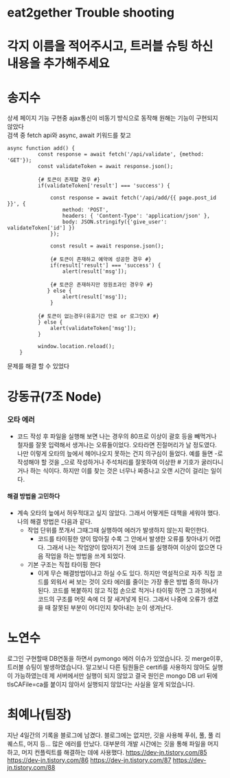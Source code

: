 # eat2gether Trouble shooting


# 각지 이름을 적어주시고, 트러블 슈팅 하신 내용을 추가해주세요

# 송지수

상세 페이지 기능 구현중 ajax통신이 비동기 방식으로 동작해 
원해는 기능이 구현되지 않았다<br>
검색 중 fetch api와 async, await 키워드를 찾고<br>

    async function add() {
              const response = await fetch('/api/validate', {method: 'GET'});
              const validateToken = await response.json();

              {# 토큰이 존재할 경우 #}
              if(validateToken['result'] === 'success') {

                  const response = await fetch('/api/add/{{ page.post_id }}', {
                      method: 'POST',
                      headers: { 'Content-Type': 'application/json' },
                      body: JSON.stringify({'give_user': validateToken['id'] })
                  });

                  const result = await response.json();

                  {# 토큰이 존재하고 예약에 성공한 경우 #}
                  if(result['result'] === 'success') {
                      alert(result['msg']);

                  {# 토큰은 존재하지만 정원초과인 경우우 #}
                 } else {
                      alert(result['msg']);
                  }

              {# 토큰이 없는경우(유효기간 만료 or 로그인X) #}
              } else {
                  alert(validateToken['msg']);
              }

              window.location.reload();
        }

문제를 해결 할 수 있었다 


# 강동규(7조 Node)
### 오타 에러
* 코드 작성 후 파일을 실행해 보면 나는 경우의 80프로 이상이 괄호 등을 빼먹거나 철자를 잘못 입력해서 생겨나는 오류들이었다. 오타라면 진절머리가 날 정도였다. 나만 이렇게 오타의 늪에서 헤어나오지 못하는 건지 의구심이 들었다. 예를 들면 -로 작성해야 할 것을 _으로 작성하거나 주석처리를 잘못하여 이상한 # 기호가 굴러다니거나 하는 식이다. 하지만 이를  찾는 것은 너무나 짜증나고 오랜 시간이 걸리는 일이다. 
#### 해결 방법을 고민하다
* 계속 오타의 늪에서 허우적대고 싶지 않았다. 그래서 어떻게든 대책을 세워야 했다. 나의 해결 방법은 다음과 같다.
     - 작업 단위를 쪼개서 그때그때 실행하여 에러가 발생하지 않는지 확인한다.
        - 코드를 타이핑한 양이 많아질 수록 그 안에서 발생한 오류를 찾아내기 어렵다. 그래서 나는 작업양이 많아지기 전에 코드를 실행하여 이상이 없으면 다음 작업을 하는 방법을 쓰게 되었다. 
     - 기본 구조는 직접 타이핑 한다
        - 이게 무슨 해결방법이냐고 하실 수도 있다. 하지만 역설적으로 자주 직접 코드를 외워서 써 보는 것이 오타 에러를 줄이는 가장 좋은 방법 중의 하나가 된다. 코드를 복붙하지 않고 직접 손으로 적거나 타이핑 하면 그 과정에서 코드의 구조를 머릿 속에 더 잘 새겨넣게 된다. 그래서 나중에 오류가 생겼을 때 잘못된 부분이 어디인지 찾아내는 눈이 생겨난다. 
        
        
# 노연수
로그인 구현할때 DB연동을 하면서 pymongo 에러 이슈가 있었습니다. 깃 merge이후, 트러블 슈팅이 발생하였습니다. 알고보니 다른 팀원들은 certifi를 사용하지 않아도 실행이 가능하였는데 제 서버에서만 실행이 되지 않았고 결국 원인은 mongo DB url 뒤에 tlsCAFile=ca를 붙이지 않아서 실행되지 않았다는 사실을 알게 되었습니다. 


# 최예나(팀장)
지난 4일간의 기록을 블로그에 남겼다.
블로그에는 없지만, 깃을 사용해 푸쉬, 풀, 풀 리퀘스트, 머지 등... 많은 에러를 만났다. 대부분의 개발 시간에는 깃을 통해 파일을 머지하고, 머지 컨플릭트를 해결하는 데에 사용했다.
https://dev-jn.tistory.com/85
https://dev-jn.tistory.com/86
https://dev-jn.tistory.com/87
https://dev-jn.tistory.com/88
